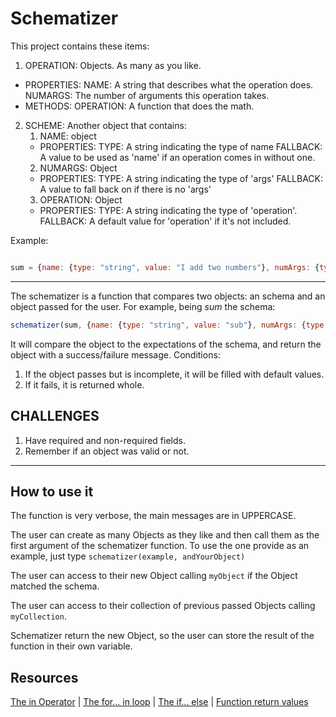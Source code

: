 # Schematizer

This project contains these items:

1. OPERATION: Objects. As many as you like.
 * PROPERTIES:
  NAME: A string that describes what the operation does.
  NUMARGS: The number of arguments this operation takes.
 * METHODS:
  OPERATION: A function that does the math.

2. SCHEME: Another object that contains:
    1. NAME: object
     * PROPERTIES:
      TYPE: A string indicating the type of name
      FALLBACK: A value to be used as 'name' if an operation comes in without one.
    2. NUMARGS: Object
     * PROPERTIES:
      TYPE: A string indicating the type of 'args'
      FALLBACK: A value to fall back on if there is no 'args'
    3. OPERATION: Object
     * PROPERTIES:
      TYPE: A string indicating the type of 'operation'.
      FALLBACK: A default value for 'operation' if it's not included.

Example:
```javascript

sum = {name: {type: "string", value: "I add two numbers"}, numArgs: {type: "number", value: 2}, operation: {type: "function", operation: function(a, b){a+b}}}

```
---
The schematizer is a function that compares two objects: an schema and
an object passed for the user. For example, being *sum* the schema:
```javascript
schematizer(sum, {name: {type: "string", value: "sub"}, numArgs: {type: "number", value: 2}, operation: {type: "function", value: function(a, b){a - b}}})
```

It will compare the object to the expectations of the schema, and return the object with a success/failure message. Conditions:
1. If the object passes but is incomplete, it will be filled with default values.
2. If it fails, it is returned whole.

## CHALLENGES

1. Have required and non-required fields.
2. Remember if an object was valid or not.

---

## How to use it

 The function is very verbose, the main messages are in UPPERCASE.

 The user can create as many Objects as they like and then call them as the first
argument of the schematizer function. To use the one provide as an example, just
type `schematizer(example, andYourObject)`

 The user can access to their new Object calling `myObject` if the Object matched
the schema.

 The user can access to their collection of previous passed Objects calling `myCollection`.

 Schematizer return the new Object, so the user can store the result of the function in their own variable.

## Resources

[The in Operator](https://developer.mozilla.org/en-US/docs/Web/JavaScript/Reference/Operators/in) | [The for... in loop](https://developer.mozilla.org/en-US/docs/Web/JavaScript/Reference/Statements/for...in) | [The if... else](https://developer.mozilla.org/en-US/docs/Web/JavaScript/Reference/Statements/if...else) | [Function return values](https://developer.mozilla.org/en-US/docs/Learn/JavaScript/Building_blocks/Return_values)
